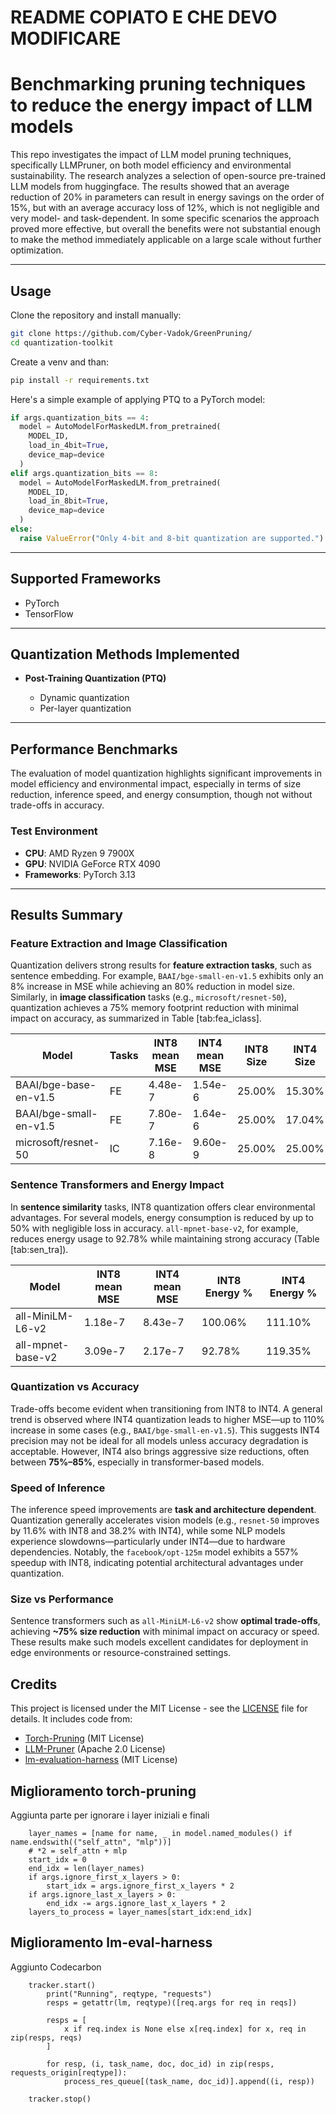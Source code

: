 # README COPIATO E CHE DEVO MODIFICARE

# Benchmarking pruning techniques to reduce the energy impact of LLM models

This repo investigates the impact of LLM model pruning techniques, specifically LLMPruner, on both model efficiency and environmental sustainability. The research analyzes a selection of open-source pre-trained LLM models from huggingface. The results showed that an average reduction of 20\% in parameters can result in energy savings on the order of 15\%, but with an average accuracy loss of 12\%, which is not negligible and very model- and task-dependent. In some specific scenarios the approach proved more effective, but overall the benefits were not substantial enough to make the method immediately applicable on a large scale without further optimization.

---

## Usage

Clone the repository and install manually:

```bash
git clone https://github.com/Cyber-Vadok/GreenPruning/
cd quantization-toolkit
```

Create a venv and than:

```bash
pip install -r requirements.txt
```

Here's a simple example of applying PTQ to a PyTorch model:

```python
if args.quantization_bits == 4:
  model = AutoModelForMaskedLM.from_pretrained(
    MODEL_ID,
    load_in_4bit=True,
    device_map=device
  )
elif args.quantization_bits == 8:
  model = AutoModelForMaskedLM.from_pretrained(
    MODEL_ID,
    load_in_8bit=True,
    device_map=device
  )
else:
  raise ValueError("Only 4-bit and 8-bit quantization are supported.")
```

---

## Supported Frameworks

* PyTorch
* TensorFlow

---

## Quantization Methods Implemented

* **Post-Training Quantization (PTQ)**

  * Dynamic quantization
  * Per-layer quantization

---

## Performance Benchmarks

The evaluation of model quantization highlights significant improvements in model efficiency and environmental impact, especially in terms of size reduction, inference speed, and energy consumption, though not without trade-offs in accuracy.

### Test Environment

* **CPU**: AMD Ryzen 9 7900X
* **GPU**: NVIDIA GeForce RTX 4090
* **Frameworks**: PyTorch 3.13

---

## Results Summary

### Feature Extraction and Image Classification

Quantization delivers strong results for **feature extraction tasks**, such as sentence embedding. For example, `BAAI/bge-small-en-v1.5` exhibits only an 8% increase in MSE while achieving an 80% reduction in model size. Similarly, in **image classification** tasks (e.g., `microsoft/resnet-50`), quantization achieves a 75% memory footprint reduction with minimal impact on accuracy, as summarized in Table \[tab\:fea\_iclass].

| Model                  | Tasks | INT8 mean MSE | INT4 mean MSE | INT8 Size | INT4 Size |
| ---------------------- | ----- | ------------- | ------------- | --------- | --------- |
| BAAI/bge-base-en-v1.5  | FE    | 4.48e-7       | 1.54e-6       | 25.00%    | 15.30%    |
| BAAI/bge-small-en-v1.5 | FE    | 7.80e-7       | 1.64e-6       | 25.00%    | 17.04%    |
| microsoft/resnet-50    | IC    | 7.16e-8       | 9.60e-9       | 25.00%    | 25.00%    |

### Sentence Transformers and Energy Impact

In **sentence similarity** tasks, INT8 quantization offers clear environmental advantages. For several models, energy consumption is reduced by up to 50% with negligible loss in accuracy. `all-mpnet-base-v2`, for example, reduces energy usage to 92.78% while maintaining strong accuracy (Table \[tab\:sen\_tra]).

| Model             | INT8 mean MSE | INT4 mean MSE | INT8 Energy % | INT4 Energy % |
| ----------------- | ------------- | ------------- | ------------- | ------------- |
| all-MiniLM-L6-v2  | 1.18e-7       | 8.43e-7       | 100.06%       | 111.10%       |
| all-mpnet-base-v2 | 3.09e-7       | 2.17e-7       | 92.78%        | 119.35%       |

### Quantization vs Accuracy

Trade-offs become evident when transitioning from INT8 to INT4. A general trend is observed where INT4 quantization leads to higher MSE—up to 110% increase in some cases (e.g., `BAAI/bge-small-en-v1.5`). This suggests INT4 precision may not be ideal for all models unless accuracy degradation is acceptable. However, INT4 also brings aggressive size reductions, often between **75%–85%**, especially in transformer-based models.

### Speed of Inference

The inference speed improvements are **task and architecture dependent**. Quantization generally accelerates vision models (e.g., `resnet-50` improves by 11.6% with INT8 and 38.2% with INT4), while some NLP models experience slowdowns—particularly under INT4—due to hardware dependencies. Notably, the `facebook/opt-125m` model exhibits a 557% speedup with INT8, indicating potential architectural advantages under quantization.

### Size vs Performance

Sentence transformers such as `all-MiniLM-L6-v2` show **optimal trade-offs**, achieving **\~75% size reduction** with minimal impact on accuracy or speed. These results make such models excellent candidates for deployment in edge environments or resource-constrained settings.

## Credits
This project is licensed under the MIT License - see the [LICENSE](LICENSE) file for details. 
It includes code from:
 * [Torch-Pruning](https://github.com/VainF/Torch-Pruning) (MIT License)
 * [LLM-Pruner](https://github.com/horseee/LLM-Pruner) (Apache 2.0 License)
 * [lm-evaluation-harness](https://github.com/EleutherAI/lm-evaluation-harness) (MIT License)

## Miglioramento torch-pruning
Aggiunta parte per ignorare i layer iniziali e finali
```
    layer_names = [name for name, _ in model.named_modules() if name.endswith(("self_attn", "mlp"))]
    # *2 = self_attn + mlp
    start_idx = 0
    end_idx = len(layer_names)
    if args.ignore_first_x_layers > 0:
        start_idx = args.ignore_first_x_layers * 2
    if args.ignore_last_x_layers > 0:
        end_idx -= args.ignore_last_x_layers * 2
    layers_to_process = layer_names[start_idx:end_idx]
```

## Miglioramento lm-eval-harness
Aggiunto Codecarbon

```
    tracker.start()
        print("Running", reqtype, "requests")
        resps = getattr(lm, reqtype)([req.args for req in reqs])
        
        resps = [
            x if req.index is None else x[req.index] for x, req in zip(resps, reqs)
        ]

        for resp, (i, task_name, doc, doc_id) in zip(resps, requests_origin[reqtype]):
            process_res_queue[(task_name, doc_id)].append((i, resp))

    tracker.stop()
```

